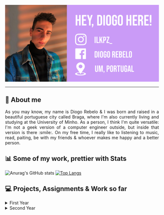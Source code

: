 ![](images/BannerGit.jpg)
- - - - - - - - - - - - - -
## :yellow_heart: About me
<div style="text-align: justify"> 
  As you may know, my name is Diogo Rebelo & I was born and raised in a beautiful portuguese city called Braga, where I'm also currently living and studying at the University of Minho. As a person, I think I'm quite versatile: I'm not a geek version of a computer engineer outside, but inside that version is there :smile:. On my free time, I really like to listening to music, read, paiting, be with my friends & whoever makes me happy and a better person. 
</div>

## :bar_chart: Some of my work, prettier with Stats
![Anurag's GitHub stats](https://github-readme-stats.vercel.app/api?username=Diogo-da-Silva-Rebelo&show_icons=true&theme=radical)
[![Top Langs](https://github-readme-stats.vercel.app/api/top-langs/?username=Diogo-da-Silva-Rebelo&layout=compact&theme=radical)](https://github.com/anuraghazra/github-readme-stats)

## :computer: Projects, Assignments & Work so far
<details>
  <summary>First Year</summary>
      Adding Information Soon!
 </details>
 
<details>
  <summary>Second Year</summary>
      <details>
         <summary>Firt Semester</summary>
        
  ### Comunicação de Dados
  * __Trabalho Prático:__ [Sistema de Conversão de Ficheiros](https://github.com/Diogo-da-Silva-Rebelo/Comunicacao-de-Dados.git)
  
</details>
  <details>
         <summary>Second Semester</summary>

 ### Sistemas Operativos
 * __Trabalho Prático:__ [Serviço de aplicação de filtros de áudio por clientes](https://github.com/Diogo-da-Silva-Rebelo/SO_2021.git)
 * __Aulas Práticas:__ [Guiões, Fichas & Apontamentos](https://github.com/Diogo-da-Silva-Rebelo/Sistemas-Operativos.git)
   
 ### Laboratórios de Informática III
 * __Trabalho Prático:__ [Serviço de Gestão de Recomendações](https://github.com/dium-li3/grupo89.git)
    
    
 ### Programação Orientada aos Objetos
 * __Trabalho Prático:__ [Gestão de Equipas de Futebol - *Football Manager*](https://github.com/Diogo-da-Silva-Rebelo/Projeto_POO.git)
 * __Aulas Práticas:__ [Fichas & Notas](https://github.com/Diogo-da-Silva-Rebelo/Programacao-Orientada-aos-Objetos.git)
    
### Cálculo de Programas
 * __Trabalho Prático:__ [Conjunto de Problemas](https://github.com/Diogo-da-Silva-Rebelo/CP_2021.git)
 * __Aulas Práticas:__ [Fichas & Apontamentos](https://github.com/Diogo-da-Silva-Rebelo/Calculo-de-Programas.git)
    
### Primeiros Socorros
 * __Componente Teórica:__ [Resumo da Matéria](https://github.com/Diogo-da-Silva-Rebelo/Primeiros-Socorros.git)
    </details>
